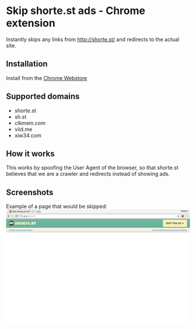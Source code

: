 # Skip shorte.st ads - Chrome extension


Instantly skips any links from http://shorte.st/ and redirects to the actual site.

## Installation
Install from the [Chrome Webstore](https://chrome.google.com/webstore/detail/skip-shortest-ads/bhgkdnnlhmefhnkfilcaaibapeepkfok)

## Supported domains
- shorte.st
- sh.st
- clkmein.com
- viid.me
- xiw34.com

## How it works

This works by spoofing the User Agent of the browser, so that shorte.st believes that we are a crawler and redirects instead of showing ads.

## Screenshots

Example of a page that would be skipped:
![screenshot](screenshot.png "Without extension")
